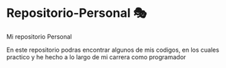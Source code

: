 # Repositorio-Personal 🎭
Mi repositorio Personal

En este repositorio podras encontrar algunos de mis codigos,
en los cuales practico y he hecho a lo largo de mi
carrera como programador
